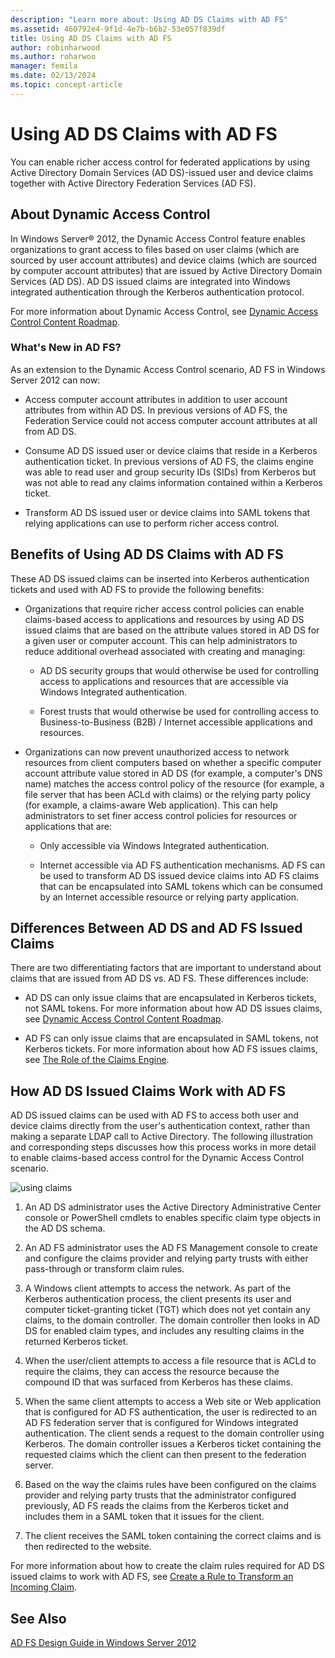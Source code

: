 ```yaml
---
description: "Learn more about: Using AD DS Claims with AD FS"
ms.assetid: 460792e4-9f1d-4e7b-b6b2-53e057f839df
title: Using AD DS Claims with AD FS
author: robinharwood
ms.author: roharwoo
manager: femila
ms.date: 02/13/2024
ms.topic: concept-article
---
```


# Using AD DS Claims with AD FS


You can enable richer access control for federated applications by using Active Directory Domain Services \(AD DS\)\-issued user and device claims together with Active Directory Federation Services \(AD FS\).

## About Dynamic Access Control
In Windows Server&reg; 2012, the Dynamic Access Control feature enables organizations to grant access to files based on user claims \(which are sourced by user account attributes\) and device claims \(which are sourced by computer account attributes\) that are issued by Active Directory Domain Services \(AD DS\). AD DS issued claims are integrated into Windows integrated authentication through the Kerberos authentication protocol.

For more information about Dynamic Access Control, see [Dynamic Access Control Content Roadmap](../../solution-guides/Dynamic-Access-Control--Scenario-Overview.md#BKMK_APP).

### What's New in AD FS?
As an extension to the Dynamic Access Control scenario, AD FS in  Windows Server 2012  can now:

-   Access computer account attributes in addition to user account attributes from within AD DS. In previous versions of AD FS, the Federation Service could not access computer account attributes at all from AD DS.

-   Consume AD DS issued user or device claims that reside in a Kerberos authentication ticket. In previous versions of AD FS, the claims engine was able to read user and group security IDs \(SIDs\) from Kerberos but was not able to read any claims information contained within a Kerberos ticket.

-   Transform AD DS issued user or device claims into SAML tokens that relying applications can use to perform richer access control.

## Benefits of Using AD DS Claims with AD FS
These AD DS issued claims can be inserted into Kerberos authentication tickets and used with AD FS to provide the following benefits:

-   Organizations that require richer access control policies can enable claims\-based access to applications and resources by using AD DS issued claims that are based on the attribute values stored in AD DS for a given user or computer account. This can help administrators to reduce additional overhead associated with creating and managing:

    -   AD DS security groups that would otherwise be used for controlling access to applications and resources that are accessible via Windows Integrated authentication.

    -   Forest trusts that would otherwise be used for controlling access to Business\-to\-Business \(B2B\) \/ Internet accessible applications and resources.

-   Organizations can now prevent unauthorized access to network resources from client computers based on whether a specific computer account attribute value stored in AD DS \(for example, a computer's DNS name\) matches the access control policy of the resource \(for example, a file server that has been ACLd with claims\) or the relying party policy \(for example, a claims\-aware Web application\). This can help administrators to set finer access control policies for resources or applications that are:

    -   Only accessible via Windows Integrated authentication.

    -   Internet accessible via AD FS authentication mechanisms. AD FS can be used to transform AD DS issued device claims into AD FS claims that can be encapsulated into SAML tokens which can be consumed by an Internet accessible resource or relying party application.

## Differences Between AD DS and AD FS Issued Claims
There are two differentiating factors that are important to understand about claims that are issued from AD DS vs. AD FS. These differences include:

-   AD DS can only issue claims that are encapsulated in Kerberos tickets, not SAML tokens. For more information about how AD DS issues claims, see [Dynamic Access Control Content Roadmap](../../solution-guides/Dynamic-Access-Control--Scenario-Overview.md#BKMK_APP).

-   AD FS can only issue claims that are encapsulated in SAML tokens, not Kerberos tickets. For more information about how AD FS issues claims, see [The Role of the Claims Engine](../../ad-fs/technical-reference/The-Role-of-the-Claims-Engine.md).

## How AD DS Issued Claims Work with AD FS
AD DS issued claims can be used with AD FS to access both user and device claims directly from the user's authentication context, rather than making a separate LDAP call to Active Directory. The following illustration and corresponding steps discusses how this process works in more detail to enable claims\-based access control for the Dynamic Access Control scenario.

![using claims](media/UsingADDSClaimswithADFS.gif)

1.  An AD DS administrator uses the Active Directory Administrative Center console or PowerShell cmdlets to enables specific claim type objects in the AD DS schema.

2.  An AD FS administrator uses the AD FS Management console to create and configure the claims provider and relying party trusts with either pass\-through or transform claim rules.

3.  A Windows client attempts to access the network. As part of the Kerberos authentication process, the client presents its user and computer ticket\-granting ticket \(TGT\) which does not yet contain any claims, to the domain controller. The domain controller then looks in AD DS for enabled claim types, and includes any resulting claims in the returned Kerberos ticket.

4.  When the user\/client attempts to access a file resource that is ACLd to require the claims, they can access the resource because the compound ID that was surfaced from Kerberos has these claims.

5.  When the same client attempts to access a Web site or Web application that is configured for AD FS authentication, the user is redirected to an AD FS federation server that is configured for Windows integrated authentication. The client sends a request to the domain controller using Kerberos. The domain controller issues a Kerberos ticket containing the requested claims which the client can then present to the federation server.

6.  Based on the way the claims rules have been configured on the claims provider and relying party trusts that the administrator configured previously, AD FS reads the claims from the Kerberos ticket and includes them in a SAML token that it issues for the client.

7.  The client receives the SAML token containing the correct claims and is then redirected to the website.

For more information about how to create the claim rules required for AD DS issued claims to work with AD FS, see [Create a Rule to Transform an Incoming Claim](../../ad-fs/operations/Create-a-Rule-to-Transform-an-Incoming-Claim.md).

## See Also
[AD FS Design Guide in Windows Server 2012](AD-FS-Design-Guide-in-Windows-Server-2012.md)
